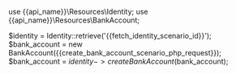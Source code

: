 use {{api_name}}\Resources\Identity;
use {{api_name}}\Resources\BankAccount;

$identity = Identity::retrieve('{{fetch_identity_scenario_id}}');
$bank_account = new BankAccount({{create_bank_account_scenario_php_request}});
$bank_account = $identity->createBankAccount($bank_account);